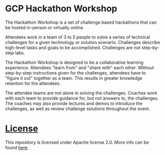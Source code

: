 # GCP Hackathon Workshop

The Hackathon Workshop is a set of challenge based hackathons that can be hosted in-person or virtually online.

Attendees work in a team of 3 to 5 people to solve a series of technical challenges for a given technology or solution scenario. Challenges describe high-level tasks and goals to be accomplished. Challenges are not step-by-step labs.

The Hackathon Workshop is designed to be a collaborative learning experience.  Attendees "learn from" and "share with" each other. Without step-by-step instructions given for the challenges, attendees have to "figure it out" together as a team.  This results in greater knowledge retention for the attendees. 

The attendee teams are not alone in solving the challenges. Coaches work with each team to provide guidance for, but not answers to, the challenges.  The coaches may also provide lectures and demos to introduce the challenges, as well as review challenge solutions throughout the event.

# [License](https://github.com/danielwnn/GCP-Hackathon/blob/main/LICENSE)
This repository is licensed under Apache license 2.0. More info can be found [here](https://github.com/danielwnn/GCP-Hackathon/blob/main/LICENSE).


